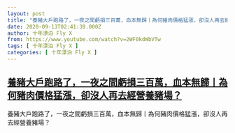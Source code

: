 ```yaml
---
layout: post
title: "養豬大戶跑路了，一夜之間虧損三百萬，血本無歸丨為何豬肉價格猛漲，卻沒人再去經營養豬場？"
date: 2020-09-13T02:41:39.000Z
author: 十年漂泊 Fly X
from: https://www.youtube.com/watch?v=2WF0kdWbVTw
tags: [ 十年漂泊 Fly X ]
categories: [ 十年漂泊 Fly X ]
---
```

<!--1599964899000-->
[養豬大戶跑路了，一夜之間虧損三百萬，血本無歸丨為何豬肉價格猛漲，卻沒人再去經營養豬場？](https://www.youtube.com/watch?v=2WF0kdWbVTw)
------

<div>
養豬大戶跑路了，一夜之間虧損三百萬，血本無歸丨為何豬肉價格猛漲，卻沒人再去經營養豬場？
</div>
